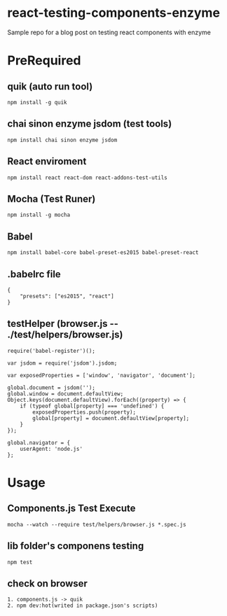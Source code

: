 # react-testing-components-enzyme
Sample repo for a blog post on testing react components with enzyme

# PreRequired
## quik (auto run tool)
	npm install -g quik
## chai sinon enzyme jsdom (test tools)
	npm install chai sinon enzyme jsdom
## React enviroment
	npm install react react-dom react-addons-test-utils
## Mocha (Test Runer)
	npm install -g mocha
## Babel
	npm install babel-core babel-preset-es2015 babel-preset-react
## .babelrc file
	{
		"presets": ["es2015", "react"]
	}
## testHelper (browser.js -- ./test/helpers/browser.js) 
	require('babel-register')();
	 
	var jsdom = require('jsdom').jsdom;
	 
	var exposedProperties = ['window', 'navigator', 'document'];
	 
	global.document = jsdom('');
	global.window = document.defaultView;
	Object.keys(document.defaultView).forEach((property) => {
		if (typeof global[property] === 'undefined') {
			exposedProperties.push(property);
			global[property] = document.defaultView[property];
		}
	});
 
	global.navigator = {
		userAgent: 'node.js'
	};

# Usage
## Components.js Test Execute
	mocha --watch --require test/helpers/browser.js *.spec.js
## lib folder's componens testing
	npm test
## check on browser
	1. components.js -> quik
	2. npm dev:hot(writed in package.json's scripts)


